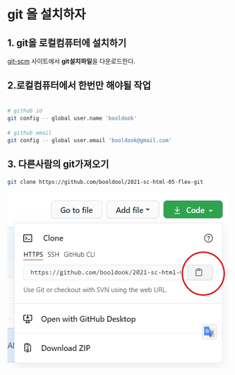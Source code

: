 # git 을 설치하자
## 1. git을 로컬컴퓨터에 설치하기
[git-scm](https://git-scm.com) 사이트에서 **git설치파일**을 다운로드한다.

## 2.로컬컴퓨터에서 **한번만** 해야될 작업
```bash

# github id
git config -- global user.name 'booldook'

# github email
git config -- global user.email 'booldook@gmail.com'
```
## 3. 다른사람의 git가져오기
```bash
git clone https://github.com/booldool/2021-sc-html-05-flex-git
```
![git clone](./img/git-clone.jpg)



<!-- ```html
<!DOCTYPE html>
<html lang="ko">
<head>
	<meta charset="UTF-8">
	<meta http-equiv="X-UA-Compatible" content="IE=edge">
	<meta name="viewport" content="width=device-width, initial-scale=1.0">
	<title>Document</title>
</head>
<body>
	
</body>
</html>
```

```css
html, body, h1,h2, h3,h4,h5,h6, p, div, 
header, footer, section, aside, article, 
ul, ol, li, dl, dd, dt {margin: 0; padding: 0;
	box-sizing: border-box;line-height: 1;}

	h1, h2, h3, h4, h5, h6 {font-weight: normal;}
	
/* 글씨와 관련된 것만 상속된다.. 크기는 상속안됨 */
a:link, a:visited, a:hover, a:active {color: inherit; 
	text-decoration: none;}

	/* 영문은 글자 베이스라인 기준이 한글과 다르다 */
	img {vertical-align: middle;}
	
    button {background-color: transparent; border: none;}
    address{font-style: normal;}

    input, select, textarea, button {font-size: inherit; box-sizing: border-box;}
    input:focus, select:focus, textarea:focus {outline: none;}

	.clear::after {display: block; content:"";clear: both;}
	.w100 {width: 100%;}

	``` -->
